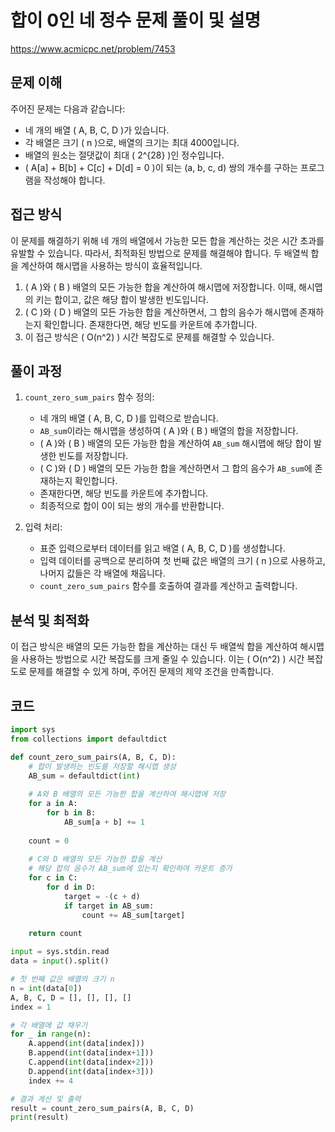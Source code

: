 # 합이 0인 네 정수 문제 풀이 및 설명

https://www.acmicpc.net/problem/7453

## 문제 이해

주어진 문제는 다음과 같습니다:
- 네 개의 배열 \( A, B, C, D \)가 있습니다.
- 각 배열은 크기 \( n \)으로, 배열의 크기는 최대 4000입니다.
- 배열의 원소는 절댓값이 최대 \( 2^{28} \)인 정수입니다.
- \( A[a] + B[b] + C[c] + D[d] = 0 \)이 되는 (a, b, c, d) 쌍의 개수를 구하는 프로그램을 작성해야 합니다.

## 접근 방식

이 문제를 해결하기 위해 네 개의 배열에서 가능한 모든 합을 계산하는 것은 시간 초과를 유발할 수 있습니다. 따라서, 최적화된 방법으로 문제를 해결해야 합니다. 두 배열씩 합을 계산하여 해시맵을 사용하는 방식이 효율적입니다.

1. \( A \)와 \( B \) 배열의 모든 가능한 합을 계산하여 해시맵에 저장합니다. 이때, 해시맵의 키는 합이고, 값은 해당 합이 발생한 빈도입니다.
2. \( C \)와 \( D \) 배열의 모든 가능한 합을 계산하면서, 그 합의 음수가 해시맵에 존재하는지 확인합니다. 존재한다면, 해당 빈도를 카운트에 추가합니다.
3. 이 접근 방식은 \( O(n^2) \) 시간 복잡도로 문제를 해결할 수 있습니다.

## 풀이 과정

1. `count_zero_sum_pairs` 함수 정의:
    - 네 개의 배열 \( A, B, C, D \)를 입력으로 받습니다.
    - `AB_sum`이라는 해시맵을 생성하여 \( A \)와 \( B \) 배열의 합을 저장합니다.
    - \( A \)와 \( B \) 배열의 모든 가능한 합을 계산하여 `AB_sum` 해시맵에 해당 합이 발생한 빈도를 저장합니다.
    - \( C \)와 \( D \) 배열의 모든 가능한 합을 계산하면서 그 합의 음수가 `AB_sum`에 존재하는지 확인합니다.
    - 존재한다면, 해당 빈도를 카운트에 추가합니다.
    - 최종적으로 합이 0이 되는 쌍의 개수를 반환합니다.

2. 입력 처리:
    - 표준 입력으로부터 데이터를 읽고 배열 \( A, B, C, D \)를 생성합니다.
    - 입력 데이터를 공백으로 분리하여 첫 번째 값은 배열의 크기 \( n \)으로 사용하고, 나머지 값들은 각 배열에 채웁니다.
    - `count_zero_sum_pairs` 함수를 호출하여 결과를 계산하고 출력합니다.

## 분석 및 최적화

이 접근 방식은 배열의 모든 가능한 합을 계산하는 대신 두 배열씩 합을 계산하여 해시맵을 사용하는 방법으로 시간 복잡도를 크게 줄일 수 있습니다. 이는 \( O(n^2) \) 시간 복잡도로 문제를 해결할 수 있게 하며, 주어진 문제의 제약 조건을 만족합니다.

## 코드
```python
import sys
from collections import defaultdict

def count_zero_sum_pairs(A, B, C, D):
    # 합이 발생하는 빈도를 저장할 해시맵 생성
    AB_sum = defaultdict(int)
    
    # A와 B 배열의 모든 가능한 합을 계산하여 해시맵에 저장
    for a in A:
        for b in B:
            AB_sum[a + b] += 1
    
    count = 0
    
    # C와 D 배열의 모든 가능한 합을 계산
    # 해당 합의 음수가 AB_sum에 있는지 확인하여 카운트 증가
    for c in C:
        for d in D:
            target = -(c + d)
            if target in AB_sum:
                count += AB_sum[target]
    
    return count

input = sys.stdin.read
data = input().split()

# 첫 번째 값은 배열의 크기 n
n = int(data[0])
A, B, C, D = [], [], [], []
index = 1

# 각 배열에 값 채우기
for _ in range(n):
    A.append(int(data[index]))
    B.append(int(data[index+1]))
    C.append(int(data[index+2]))
    D.append(int(data[index+3]))
    index += 4

# 결과 계산 및 출력
result = count_zero_sum_pairs(A, B, C, D)
print(result)
```